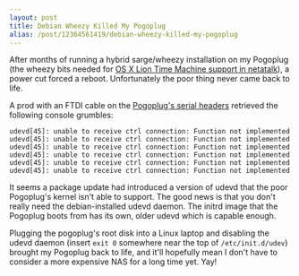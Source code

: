 ```yaml
---
layout: post
title: Debian Wheezy Killed My Pogoplug
alias: /post/12364561419/debian-wheezy-killed-my-pogoplug
---
```

After months of running a hybrid sarge/wheezy installation on my Pogoplug (the
wheezy bits needed for [OS X Lion Time Machine support in netatalk][1]), a
power cut forced a reboot.  Unfortunately the poor thing never came back to
life.

A prod with an FTDI cable on the [Pogoplug's serial headers][2] retrieved the
following console grumbles:

    udevd[45]: unable to receive ctrl connection: Function not implemented
    udevd[45]: unable to receive ctrl connection: Function not implemented
    udevd[45]: unable to receive ctrl connection: Function not implemented
    udevd[45]: unable to receive ctrl connection: Function not implemented
    udevd[45]: unable to receive ctrl connection: Function not implemented
    udevd[45]: unable to receive ctrl connection: Function not implemented

It seems a package update had introduced a version of udevd that the poor
Pogoplug's kernel isn't able to support.  The good news is that you don't
really need the debian-installed udevd daemon.  The initrd image that the
Pogoplug boots from has its own, older udevd which is capable enough.

Plugging the pogoplug's root disk into a Linux laptop and disabling the udevd
daemon (insert `exit 0` somewhere near the top of `/etc/init.d/udev`) brought
my Pogoplug back to life, and it'll hopefully mean I don't have to consider a
more expensive NAS for a long time yet.  Yay!

[1]: /post/7897354360/make-timemachine-in-os-x-lion-work-with-debian-squeeze
[2]: http://www.hack247.co.uk/pogo-plug-pink-serial-connection/
